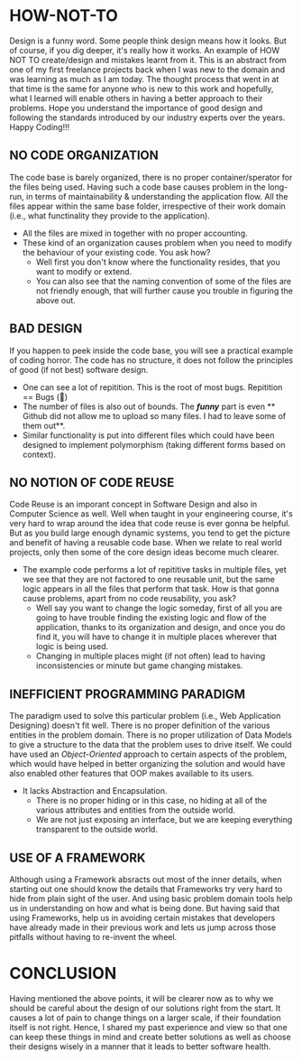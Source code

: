 # HOW-NOT-TO
Design is a funny word. Some people think design means how it looks. But of course, if you dig deeper, it's really how it works. An example of HOW NOT TO create/design and mistakes learnt from it.
This is an abstract from one of my first freelance projects back when I was new to the domain and was learning as much as I am today.
The thought process that went in at that time is the same for anyone who is new to this work and hopefully, what I learned will enable 
others in having a better approach to their problems. Hope you understand the importance of good design and following the 
standards introduced by our industry experts over the years. Happy Coding!!!

## NO CODE ORGANIZATION
The code base is barely organized, there is no proper container/sperator for the files being used. Having such a code base causes 
problem in the long-run, in terms of maintainability & understanding the application flow.
All the files appear within the same base folder, irrespective of their work domain (i.e., what functinality they provide to the application).
+ All the files are mixed in together with no proper accounting.
+ These kind of an organization causes problem when you need to modify the behaviour of your existing code. You ask how?
  - Well first you don't know where the functionality resides, that you want to modify or extend.
  - You can also see that the naming convention of some of the files are not friendly enough, that will further cause you trouble in 
    figuring the above out.

## BAD DESIGN
If you happen to peek inside the code base, you will see a practical example of coding horror. The code has no structure, it does 
not follow the principles of good (if not best) software design.
+ One can see a lot of repitition. This is the root of most bugs. Repitition == Bugs (:bug:)
+ The number of files is also out of bounds. The **_funny_** part is even ** Github did not allow me to upload so many files. I had to       leave some of them out**.
+ Similar functionality is put into different files which could have been designed to implement polymorphism (taking
  different forms based on context).

## NO NOTION OF CODE REUSE
Code Reuse is an imporant concept in Software Design and also in Computer Science as well. Well when taught in your engineering
course, it's very hard to wrap around the idea that code reuse is ever gonna be helpful. But as you build large enough dynamic
systems, you tend to get the picture and benefit of having a reusable code base. When we relate to real world projects, only then
some of the core design ideas become much clearer.
+ The example code performs a lot of repititive tasks in multiple files, yet we see that they are not factored to one reusable 
  unit, but the same logic appears in all the files that perform that task. How is that gonna cause problems, apart from no code 
  reusability, you ask?
  - Well say you want to change the logic someday, first of all you are going to have trouble finding the existing logic and flow 
    of the application, thanks to its organization and design, and once you do find it, you will have to change it in multiple places 
    wherever that logic is being used.
  - Changing in multiple places might (if not often) lead to having inconsistencies or minute but game changing mistakes.

## INEFFICIENT PROGRAMMING PARADIGM
The paradigm used to solve this particular problem (i.e., Web Application Designing) doesn't fit well. There is no proper 
definition of the various entities in the problem domain. There is no proper utilization of Data Models to give a structure 
to the data that the problem uses to drive itself. We could have used an _Object-Oriented_ approach to certain aspects of the 
problem, which would have helped in better organizing the solution and would have also enabled other features that OOP 
makes available to its users.
+ It lacks Abstraction and Encapsulation.
  - There is no proper hiding or in this case, no hiding at all of the various attributes and entities from the outside world.
  - We are not just exposing an interface, but we are keeping everything transparent to the outside world.

## USE OF A FRAMEWORK
Although using a Framework absracts out most of the inner details, when starting out one should know the details that Frameworks 
try very hard to hide from plain sight of the user. And using basic problem domain tools help us in understanding on how and 
what is  being done. But having said that using Frameworks, help us in avoiding certain mistakes that developers have already made 
in their previous work and lets us jump across those pitfalls without having to re-invent the wheel.

# CONCLUSION
Having mentioned the above points, it will be clearer now as to why we should be careful about the design of our solutions right 
from the start. It causes a lot of pain to change things on a larger scale, if their foundation itself is not right. Hence, I shared 
my past experience and view so that one can keep these things in mind and create better solutions as well as choose their designs 
wisely in a manner that it leads to better software health.
